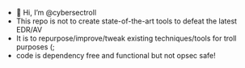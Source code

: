 - 👋 Hi, I’m @cybersectroll
- This repo is not to create state-of-the-art tools to defeat the latest EDR/AV
- It is to repurpose/improve/tweak existing techniques/tools for troll purposes (;
- code is dependency free and functional but not opsec safe! 
